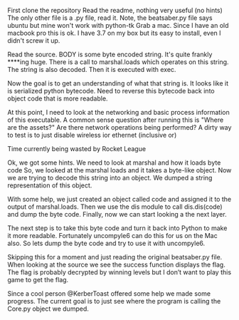First clone the repository
Read the readme, nothing very useful (no hints)
The only other file is a .py file, read it.
Note, the beatsaber.py file says ubuntu but mine won't work with python-tk
Grab a mac. Since I have an old macbook pro this is ok.
I have 3.7 on my box but its easy to install, even I didn't screw it up.

Read the source. BODY is some byte encoded string. It's quite frankly ****ing huge.
There is a call to marshal.loads which operates on this string.
The string is also decoded. Then it is executed with exec.

Now the goal is to get an understanding of what that string is.
It looks like it is serialized python bytecode.
Need to reverse this bytecode back into object code that is more readable.

At this point, I need to look at the networking and basic process information of this executable.
A common sense question after running this is "Where are the assets?"
Are there network operations being performed?
A dirty way to test is to just disable wireless ior ethernet (inclusive or)

Time currently being wasted by Rocket League

Ok, we got some hints. We need to look at marshal and how it loads byte code
So, we looked at the marshal loads and it takes a byte-like object.
Now we are trying to decode this string into an object.
We dumped a string representation of this object.

With some help, we just created an object called code and assigned it to the output of marshal.loads. Then we use the dis module to call dis.dis(code) and dump the byte code. Finally, now we can start looking a the next layer.

The next step is to take this byte code and turn it back into Python to make it more readable. Fortunately uncompyle6 can do this for us on the Mac also. So lets dump the byte code and try to use it with uncompyle6.

Skipping this for a moment and just reading the original beatsaber.py file.
When looking at the source we see the success function displays the flag. The flag is probably decrypted by winning levels but I don’t want to play this game to get the flag.

Since a cool person @KerberToast offered some help we made some progress. The current goal is to just see where the program is calling the
Core.py object we dumped.
